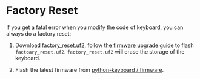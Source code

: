 # Factory Reset

If you get a fatal error when you modify the code of keyboard, you can always do a factory reset:

1. Download [factory_reset.uf2](https://gitee.com/makerdiary/python-keyboard/attach_files/469654/download), follow [the firmware upgrade guide](upgrade_firmware.md) to flash `factoary_reset.uf2`. `factory_reset.uf2` will erase the storage of the keyboard.

2. Flash the latest firmware from [python-keyboard / firmware](https://github.com/makerdiary/python-keyboard/tree/main/firmware).